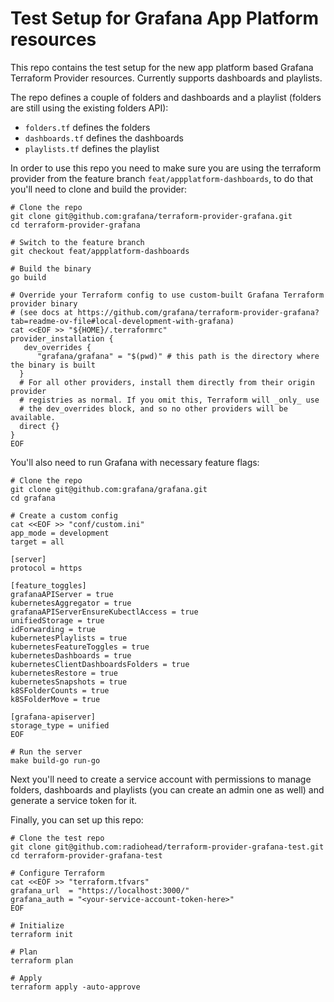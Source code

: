 # Test Setup for Grafana App Platform resources

This repo contains the test setup for the new app platform based Grafana Terraform Provider resources. Currently supports dashboards and playlists.

The repo defines a couple of folders and dashboards and a playlist (folders are still using the existing folders API):

* `folders.tf` defines the folders
* `dashboards.tf` defines the dashboards
* `playlists.tf` defines the playlist

In order to use this repo you need to make sure you are using the terraform provider from the feature branch `feat/appplatform-dashboards`, to do that you'll need to clone and build the provider:
```console
# Clone the repo
git clone git@github.com:grafana/terraform-provider-grafana.git
cd terraform-provider-grafana

# Switch to the feature branch
git checkout feat/appplatform-dashboards

# Build the binary
go build

# Override your Terraform config to use custom-built Grafana Terraform provider binary
# (see docs at https://github.com/grafana/terraform-provider-grafana?tab=readme-ov-file#local-development-with-grafana)
cat <<EOF >> "${HOME}/.terraformrc"
provider_installation {
   dev_overrides {
      "grafana/grafana" = "$(pwd)" # this path is the directory where the binary is built
  }
  # For all other providers, install them directly from their origin provider
  # registries as normal. If you omit this, Terraform will _only_ use
  # the dev_overrides block, and so no other providers will be available.
  direct {}
}
EOF
```

You'll also need to run Grafana with necessary feature flags:
```console
# Clone the repo
git clone git@github.com:grafana/grafana.git
cd grafana

# Create a custom config
cat <<EOF >> "conf/custom.ini"
app_mode = development
target = all

[server]
protocol = https

[feature_toggles]
grafanaAPIServer = true
kubernetesAggregator = true
grafanaAPIServerEnsureKubectlAccess = true
unifiedStorage = true
idForwarding = true
kubernetesPlaylists = true
kubernetesFeatureToggles = true
kubernetesDashboards = true
kubernetesClientDashboardsFolders = true
kubernetesRestore = true
kubernetesSnapshots = true
k8SFolderCounts = true
k8SFolderMove = true

[grafana-apiserver]
storage_type = unified
EOF

# Run the server
make build-go run-go
```

Next you'll need to create a service account with permissions to manage folders, dashboards and playlists (you can create an admin one as well) and generate a service token for it.

Finally, you can set up this repo:
```console
# Clone the test repo
git clone git@github.com:radiohead/terraform-provider-grafana-test.git
cd terraform-provider-grafana-test

# Configure Terraform
cat <<EOF >> "terraform.tfvars"
grafana_url  = "https://localhost:3000/"
grafana_auth = "<your-service-account-token-here>"
EOF

# Initialize
terraform init

# Plan
terraform plan

# Apply
terraform apply -auto-approve
```
